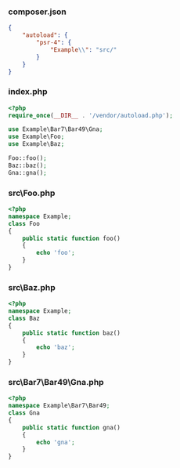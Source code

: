 ### composer.json
```json
{
    "autoload": {
        "psr-4": {
            "Example\\": "src/"
        }
    }
}
```

### index.php
```php
<?php
require_once(__DIR__ . '/vendor/autoload.php');

use Example\Bar7\Bar49\Gna;
use Example\Foo;
use Example\Baz;

Foo::foo();
Baz::baz();
Gna::gna();
```

### src\Foo.php
```php
<?php
namespace Example;
class Foo
{
    public static function foo()
    {
        echo 'foo';
    }
}
```

### src\Baz.php
```php
<?php
namespace Example;
class Baz
{
    public static function baz()
    {
        echo 'baz';
    }
}
```

### src\Bar7\Bar49\Gna.php
```php
<?php
namespace Example\Bar7\Bar49;
class Gna
{
    public static function gna()
    {
        echo 'gna';
    }
}
```